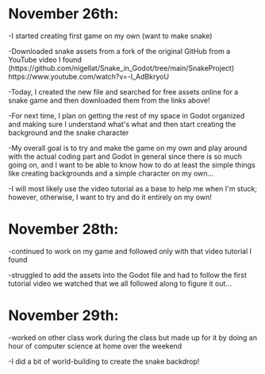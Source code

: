 <h1>November 26th:</h1>
<p>-I started creating first game on my own (want to make snake) </p>
<p>-Downloaded snake assets from a fork of the original GitHub from a YouTube video I found  (https://github.com/nigellat/Snake_in_Godot/tree/main/SnakeProject)
https://www.youtube.com/watch?v=-I_AdBkryoU</p>
<p>-Today, I created the new file and searched for free assets online for a snake game and then downloaded them from the links above!</p>
<p>-For next time, I plan on getting the rest of my space in Godot organized and making sure I understand what's what and then start creating the background and the snake character</p>
<p>-My overall goal is to try and make the game on my own and play around with the actual coding part and Godot in general since there is so much going on, and I want to be able to know how to do at least the simple things like creating backgrounds and a simple character on my own...</p>
<p>-I will most likely use the video tutorial as a base to help me when I'm stuck; however, otherwise, I want to try and do it entirely on my own!</p>

<h1>November 28th:</h1>
<p>-continued to work on my game and followed only with that video tutorial I found</p>
<p>-struggled to add the assets into the Godot file and had to follow the first tutorial video we watched that we all followed along to figure it out...</p>

<h1>November 29th:</h1>
<p>-worked on other class work during the class but made up for it by doing an hour of computer science at home over the weekend</p>
<p>-I did a bit of world-building to create the snake backdrop!</p>
